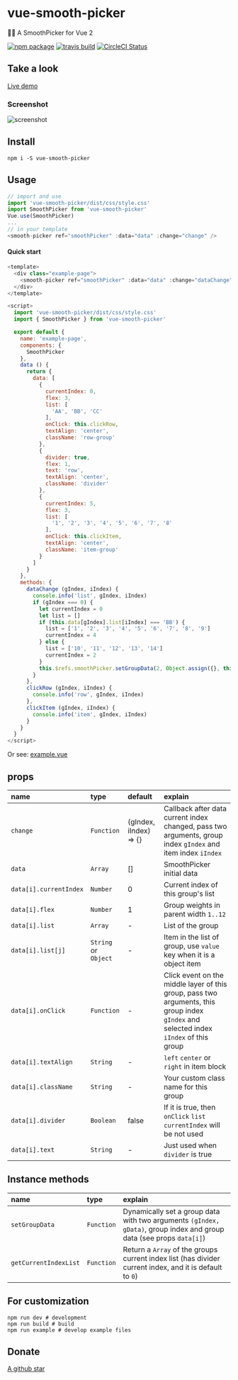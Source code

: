 # vue-smooth-picker
🏄🏼 A SmoothPicker for Vue 2

[![npm package](https://img.shields.io/npm/v/vue-smooth-picker.svg)](https://www.npmjs.com/package/vue-smooth-picker) [![travis build](https://img.shields.io/travis/hiyali/vue-smooth-picker/master.svg)](https://travis-ci.org/hiyali/vue-smooth-picker) [![CircleCI Status](https://circleci.com/gh/hiyali/vue-smooth-picker.svg?style=shield)](https://circleci.com/gh/hiyali/vue-smooth-picker)

## Take a look

[Live demo](https://hiyali.github.io/vue-smooth-picker)

### Screenshot

![screenshot](https://raw.githubusercontent.com/hiyali/vue-smooth-picker/master/assets/smooth-picker-screenshot.png "screenshot")

## Install

```shell
npm i -S vue-smooth-picker
```

## Usage

```javascript
// import and use
import 'vue-smooth-picker/dist/css/style.css'
import SmoothPicker from 'vue-smooth-picker'
Vue.use(SmoothPicker)
...
// in your template
<smooth-picker ref="smoothPicker" :data="data" :change="change" />
```

#### Quick start
```javascript
<template>
  <div class="example-page">
    <smooth-picker ref="smoothPicker" :data="data" :change="dataChange" />
  </div>
</template>

<script>
  import 'vue-smooth-picker/dist/css/style.css'
  import { SmoothPicker } from 'vue-smooth-picker'

  export default {
    name: 'example-page',
    components: {
      SmoothPicker
    },
    data () {
      return {
        data: [
          {
            currentIndex: 0,
            flex: 3,
            list: [
              'AA', 'BB', 'CC'
            ],
            onClick: this.clickRow,
            textAlign: 'center',
            className: 'row-group'
          },
          {
            divider: true,
            flex: 1,
            text: 'row',
            textAlign: 'center',
            className: 'divider'
          },
          {
            currentIndex: 5,
            flex: 3,
            list: [
              '1', '2', '3', '4', '5', '6', '7', '8'
            ],
            onClick: this.clickItem,
            textAlign: 'center',
            className: 'item-group'
          }
        ]
      }
    },
    methods: {
      dataChange (gIndex, iIndex) {
        console.info('list', gIndex, iIndex)
        if (gIndex === 0) {
          let currentIndex = 0
          let list = []
          if (this.data[gIndex].list[iIndex] === 'BB') {
            list = ['1', '2', '3', '4', '5', '6', '7', '8', '9']
            currentIndex = 4
          } else {
            list = ['10', '11', '12', '13', '14']
            currentIndex = 2
          }
          this.$refs.smoothPicker.setGroupData(2, Object.assign({}, this.data[2], { currentIndex, list }))
        }
      },
      clickRow (gIndex, iIndex) {
        console.info('row', gIndex, iIndex)
      },
      clickItem (gIndex, iIndex) {
        console.info('item', gIndex, iIndex)
      }
    }
  }
</script>
```

Or see: [example.vue](https://github.com/hiyali/vue-smooth-picker/blob/master/example/example.vue)

## props

| name                       | type       |  default      | explain                          |
| :------------------------- | :--------- | :------------ | :------------------------------- |
| `change`                   | `Function` | (gIndex, iIndex) => {} | Callback after data current index changed, pass two arguments, group index `gIndex` and item index `iIndex` |
| `data`                     | `Array`    | []            | SmoothPicker initial data        |
| `data[i].currentIndex`     | `Number`   | 0             | Current index of this group's list |
| `data[i].flex`             | `Number`   | 1             | Group weights in parent width `1..12` |
| `data[i].list`             | `Array`    | -             | List of the group                |
| `data[i].list[j]`          | `String` or `Object` | -   | Item in the list of group, use `value` key when it is a object item |
| `data[i].onClick`          | `Function` | -             | Click event on the middle layer of this group, pass two arguments, this group index `gIndex` and selected index `iIndex` of this group |
| `data[i].textAlign`        | `String`   | -             | `left` `center` or `right` in item block |
| `data[i].className`        | `String`   | -             | Your custom class name for this group |
| `data[i].divider`          | `Boolean`  | false         | If it is true, then `onClick` `list` `currentIndex` will be not used |
| `data[i].text`             | `String`   | -             | Just used when `divider` is true |

## Instance methods

| name                       | type       | explain                          |
| :------------------------- | :--------- | :------------------------------- |
| `setGroupData`             | `Function` | Dynamically set a group data with two arguments `(gIndex, gData)`, group index and group data (see props `data[i]`) |
| `getCurrentIndexList`      | `Function` | Return a `Array` of the groups current index list (has divider current index, and it is default to `0`) |

## For customization

```shell
npm run dev # development
npm run build # build
npm run example # develop example files
```

## Donate
[A github star](https://github.com/hiyali/vue-smooth-picker)
